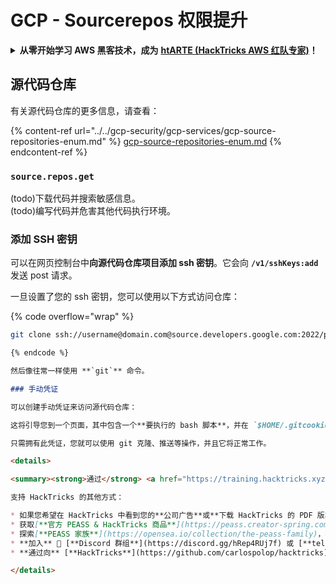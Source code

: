 # GCP - Sourcerepos 权限提升

<details>

<summary><strong>从零开始学习 AWS 黑客技术，成为</strong> <a href="https://training.hacktricks.xyz/courses/arte"><strong>htARTE (HackTricks AWS 红队专家)</strong></a><strong>！</strong></summary>

支持 HackTricks 的其他方式：

* 如果您希望在 **HackTricks 中看到您的公司广告** 或 **下载 HackTricks 的 PDF**，请查看[**订阅计划**](https://github.com/sponsors/carlospolop)！
* 获取 [**官方 PEASS & HackTricks 商品**](https://peass.creator-spring.com)
* 发现 [**PEASS 家族**](https://opensea.io/collection/the-peass-family)，我们独家的 [**NFT 集合**](https://opensea.io/collection/the-peass-family)
* **加入** 💬 [**Discord 群组**](https://discord.gg/hRep4RUj7f) 或 [**telegram 群组**](https://t.me/peass) 或在 **Twitter** 🐦 上**关注**我 [**@carlospolopm**](https://twitter.com/carlospolopm)**。**
* **通过向** [**HackTricks**](https://github.com/carlospolop/hacktricks) 和 [**HackTricks Cloud**](https://github.com/carlospolop/hacktricks-cloud) github 仓库提交 PR 来**分享您的黑客技巧**。

</details>

## 源代码仓库

有关源代码仓库的更多信息，请查看：

{% content-ref url="../../gcp-security/gcp-services/gcp-source-repositories-enum.md" %}
[gcp-source-repositories-enum.md](../../gcp-security/gcp-services/gcp-source-repositories-enum.md)
{% endcontent-ref %}

### `source.repos.get`

(todo)下载代码并搜索敏感信息。\
(todo)编写代码并危害其他代码执行环境。

### 添加 SSH 密钥

可以在网页控制台中**向源代码仓库项目添加 ssh 密钥**。它会向 **`/v1/sshKeys:add`** 发送 post 请求。

一旦设置了您的 ssh 密钥，您可以使用以下方式访问仓库：

{% code overflow="wrap" %}
```bash
git clone ssh://username@domain.com@source.developers.google.com:2022/p/<proj-name>/r/<repo-name>
```
```markdown
{% endcode %}

然后像往常一样使用 **`git`** 命令。

### 手动凭证

可以创建手动凭证来访问源代码仓库：

这将引导您到一个页面，其中包含一个**要执行的 bash 脚本**，并在 `$HOME/.gitcookies` 中配置 git cookie

只需拥有此凭证，您就可以使用 git 克隆、推送等操作，并且它将正常工作。

<details>

<summary><strong>通过</strong> <a href="https://training.hacktricks.xyz/courses/arte"><strong>htARTE (HackTricks AWS 红队专家)</strong></a><strong>从零开始学习 AWS 黑客攻击！</strong></summary>

支持 HackTricks 的其他方式：

* 如果您希望在 HackTricks 中看到您的**公司广告**或**下载 HackTricks 的 PDF 版本**，请查看[**订阅计划**](https://github.com/sponsors/carlospolop)！
* 获取[**官方 PEASS & HackTricks 商品**](https://peass.creator-spring.com)
* 探索[**PEASS 家族**](https://opensea.io/collection/the-peass-family)，我们独家的[**NFT 集合**](https://opensea.io/collection/the-peass-family)
* **加入** 💬 [**Discord 群组**](https://discord.gg/hRep4RUj7f) 或 [**telegram 群组**](https://t.me/peass) 或在 **Twitter** 🐦 上**关注**我 [**@carlospolopm**](https://twitter.com/carlospolopm)**。**
* **通过向** [**HackTricks**](https://github.com/carlospolop/hacktricks) 和 [**HackTricks Cloud**](https://github.com/carlospolop/hacktricks-cloud) github 仓库提交 PR 来**分享您的黑客技巧**。

</details>
```
